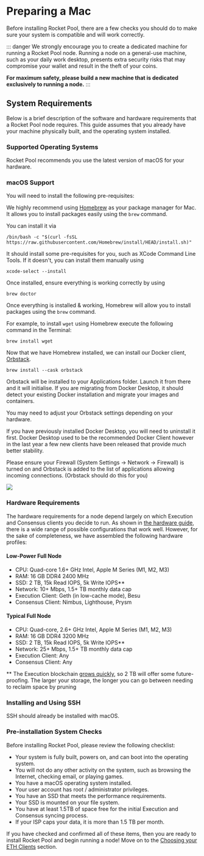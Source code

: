 # Preparing a Mac

Before installing Rocket Pool, there are a few checks you should do to make sure your system is compatible and will work correctly.

::: danger
We strongly encourage you to create a dedicated machine for running a Rocket Pool node.
Running a node on a general-use machine, such as your daily work desktop, presents extra security risks that may compromise your wallet and result in the theft of your coins.

**For maximum safety, please build a new machine that is dedicated exclusively to running a node.**
:::

## System Requirements

Below is a brief description of the software and hardware requirements that a Rocket Pool node requires.
This guide assumes that you already have your machine physically built, and the operating system installed.

### Supported Operating Systems

Rocket Pool recommends you use the latest version of macOS for your hardware.

### macOS Support

You will need to install the following pre-requisites:

We highly recommend using [Homebrew](https://brew.sh) as your package manager for Mac. It allows you to install packages easily using the `brew` command.

You can install it via

```shell
/bin/bash -c "$(curl -fsSL https://raw.githubusercontent.com/Homebrew/install/HEAD/install.sh)"
```

It should install some pre-requisites for you, such as XCode Command Line Tools. If it doesn't, you can install them manually using

```shell
xcode-select --install
```

Once installed, ensure everything is working correctly by using

```shell
brew doctor
```

Once everything is installed & working, Homebrew will allow you to install packages using the `brew` command.

For example, to install `wget` using Homebrew execute the following command in the Terminal:

```shell
brew install wget
```

Now that we have Homebrew installed, we can install our Docker client, [Orbstack](https://orbstack.dev).

```shell
brew install --cask orbstack
```

Orbstack will be installed to your Applications folder. Launch it from there and it will initialise. If you are migrating from Docker Desktop, it should detect your existing Docker installation and migrate your images and containers.

You may need to adjust your Orbstack settings depending on your hardware.

If you have previously installed Docker Desktop, you will need to uninstall it first. Docker Desktop used to be the recommended Docker Client however in the last year a few new clients have been released that provide much better stability.

Please ensure your Firewall (System Settings -> Network -> Firewall) is turned on and Orbstack is added to the list of applications allowing incoming connections. (Orbstack should do this for you)

![](../local/images/mac/firewall.png)

### Hardware Requirements

The hardware requirements for a node depend largely on which Execution and Consensus clients you decide to run.
As shown in [the hardware guide](./hardware), there is a wide range of possible configurations that work well.
However, for the sake of completeness, we have assembled the following hardware profiles:

#### Low-Power Full Node

- CPU: Quad-core 1.6+ GHz Intel, Apple M Series (M1, M2, M3)
- RAM: 16 GB DDR4 2400 MHz
- SSD: 2 TB, 15k Read IOPS, 5k Write IOPS\*\*
- Network: 10+ Mbps, 1.5+ TB monthly data cap
- Execution Client: Geth (in low-cache mode), Besu
- Consensus Client: Nimbus, Lighthouse, Prysm

#### Typical Full Node

- CPU: Quad-core, 2.6+ GHz Intel, Apple M Series (M1, M2, M3)
- RAM: 16 GB DDR4 3200 MHz
- SSD: 2 TB, 15k Read IOPS, 5k Write IOPS\*\*
- Network: 25+ Mbps, 1.5+ TB monthly data cap
- Execution Client: Any
- Consensus Client: Any

\*\*
The Execution blockchain [grows quickly](https://ycharts.com/indicators/ethereum_chain_full_sync_data_size), so 2 TB will offer some future-proofing.
The larger your storage, the longer you can go between needing to reclaim space by pruning

### Installing and Using SSH

SSH should already be installed with macOS.

### Pre-installation System Checks

Before installing Rocket Pool, please review the following checklist:

- Your system is fully built, powers on, and can boot into the operating system.
- You will not do any other activity on the system, such as browsing the Internet, checking email, or playing games.
- You have a macOS operating system installed.
- Your user account has root / administrator privileges.
- You have an SSD that meets the performance requirements.
- Your SSD is mounted on your file system.
- You have at least 1.5TB of space free for the initial Execution and Consensus syncing process.
- If your ISP caps your data, it is more than 1.5 TB per month.

If you have checked and confirmed all of these items, then you are ready to install Rocket Pool and begin running a node!
Move on to the [Choosing your ETH Clients](../eth-clients) section.
